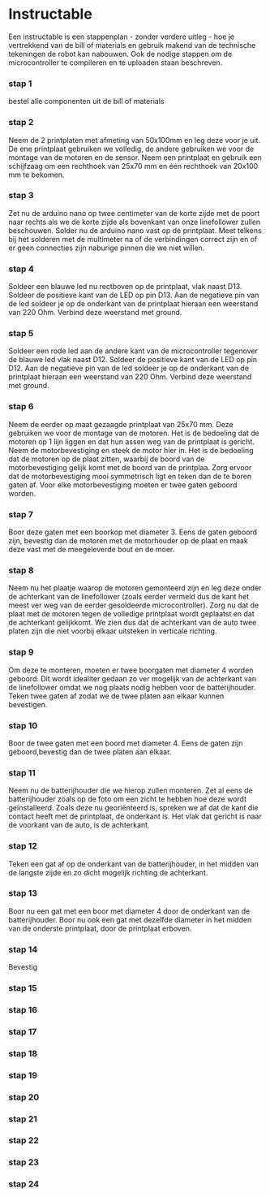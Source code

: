 # Instructable

Een instructable is een stappenplan - zonder verdere uitleg - hoe je vertrekkend van de bill of materials en gebruik makend van de technische tekeningen de robot kan nabouwen. Ook de nodige stappen om de microcontroller te compileren en te uploaden staan beschreven.  

### stap 1
bestel alle componenten uit de bill of materials  
### stap 2
Neem de 2 printplaten met afmeting van 50x100mm en leg deze voor je uit. De ene printplaat gebruiken we volledig, de andere gebruiken we voor de montage van de motoren en de sensor. Neem een printplaat en gebruik een schijfzaag om een rechthoek van 25x70 mm en één rechthoek van 20x100 mm te bekomen. 
### stap 3
Zet nu de arduino nano op twee centimeter van de korte zijde met de poort naar rechts als we de korte zijde als bovenkant van onze linefollower zullen beschouwen. Solder nu de arduino nano vast op de printplaat. Meet telkens bij het solderen met de multimeter na of de verbindingen correct zijn en of er geen connecties zijn naburige pinnen die we niet willen.
### stap 4
Soldeer een blauwe led nu rectboven op de printplaat, vlak naast D13. Soldeer de positieve kant van de LED op pin D13. Aan de negatieve pin van de led soldeer je op de onderkant van de printplaat hieraan een weerstand van 220 Ohm. Verbind deze weerstand met ground.
### stap 5
Soldeer een rode led aan de andere kant van de microcontroller tegenover de blauwe led vlak naast D12. Soldeer de positieve kant van de LED op pin D12. Aan de negatieve pin van de led soldeer je op de onderkant van de printplaat hieraan een weerstand van 220 Ohm. Verbind deze weerstand met ground.
### stap 6
Neem de eerder op maat gezaagde printplaat van 25x70 mm. Deze gebruiken we voor de montage van de motoren. Het is de bedoeling dat de motoren op 1 lijn liggen en dat hun assen weg van de printplaat is gericht. Neem de motorbevestiging en steek de motor hier in. Het is de bedoeling dat de motoren op de plaat zitten, waarbij de boord van de motorbevestiging gelijk komt met de boord van de printplaa. Zorg ervoor dat de motorbevestiging mooi symmetrisch ligt en teken dan de te boren gaten af. Voor elke motorbevestiging moeten er twee gaten geboord worden.
### stap 7
Boor deze gaten met een boorkop met diameter 3. Eens de gaten geboord zijn, bevestig dan de motoren met de motorhouder op de plaat en maak deze vast met de meegeleverde bout en de moer.
### stap 8
Neem nu het plaatje waarop de motoren gemonteerd zijn en leg deze onder de achterkant van de linefollower (zoals eerder vermeld dus de kant het meest ver weg van de eerder gesoldeerde microcontroller). Zorg nu dat de plaat met de motoren tegen de volledige printplaat wordt geplaatst en dat de achterkant gelijkkomt. We zien dus dat de achterkant van de auto twee platen zijn die niet voorbij elkaar uitsteken in verticale richting.
### stap 9
Om deze te monteren, moeten er twee boorgaten met diameter 4 worden geboord. Dit wordt idealiter gedaan zo ver mogelijk van de achterkant van de linefollower omdat we nog plaats nodig hebben voor de batterijhouder. Teken twee gaten af zodat we de twee platen aan elkaar kunnen bevestigen.
### stap 10
Boor de twee gaten met een boord met diameter 4. Eens de gaten zijn geboord,bevestig dan de twee platen aan elkaar.
### stap 11
Neem nu de batterijhouder die we hierop zullen monteren. Zet al eens de batterijhouder zoals op de foto om een zicht te hebben hoe deze wordt geïnstalleerd. Zoals deze nu georiënteerd is, spreken we af dat de kant die contact heeft met de printplaat, de onderkant is. Het vlak dat gericht is naar de voorkant van de auto, is de achterkant.
### stap 12
Teken een gat af op de onderkant van de batterijhouder, in het midden van de langste zijde en zo dicht mogelijk richting de achterkant.
### stap 13
Boor nu een gat met een boor met diameter 4 door de onderkant van de batterijhouder. Boor nu ook een gat met dezelfde diameter in het midden van de onderste printplaat, door de printplaat erboven.
### stap 14
Bevestig
### stap 15
### stap 16
### stap 17
### stap 18
### stap 19
### stap 20
### stap 21
### stap 22
### stap 23
### stap 24
